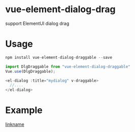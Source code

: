 # vue-element-dialog-drag
support ElementUI dialog drag

# Usage
``` js
npm install vue-element-dialog-draggable --save

import DlgDraggable from "vue-element-dialog-draggable"
Vue.use(DlgDraggable);

<el-dialog :title="mydialog" v-draggable>
  //....
</el-dialog>

```

# Example
[linkname](https://youtu.be/TzaRQ7opqyU)
